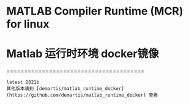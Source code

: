 # MATLAB Compiler Runtime (MCR) for linux
# Matlab 运行时环境 docker镜像
=======================================
```
latest 2021b
其他版本请到 [demartis/matlab_runtime_docker](https://github.com/demartis/matlab_runtime_docker) 查看
```
